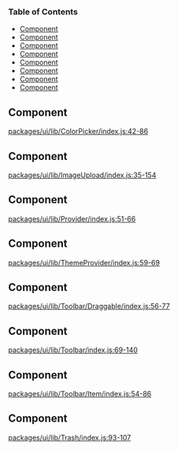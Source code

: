 <!-- Generated by documentation.js. Update this documentation by updating the source code. -->

### Table of Contents

-   [Component][1]
-   [Component][2]
-   [Component][3]
-   [Component][4]
-   [Component][5]
-   [Component][6]
-   [Component][7]
-   [Component][8]

## Component

[packages/ui/lib/ColorPicker/index.js:42-86][9]

## Component

[packages/ui/lib/ImageUpload/index.js:35-154][10]

## Component

[packages/ui/lib/Provider/index.js:51-66][11]

## Component

[packages/ui/lib/ThemeProvider/index.js:59-69][12]

## Component

[packages/ui/lib/Toolbar/Draggable/index.js:56-77][13]

## Component

[packages/ui/lib/Toolbar/index.js:69-140][14]

## Component

[packages/ui/lib/Toolbar/Item/index.js:54-86][15]

## Component

[packages/ui/lib/Trash/index.js:93-107][16]

[1]: #component

[2]: #component-1

[3]: #component-2

[4]: #component-3

[5]: #component-4

[6]: #component-5

[7]: #component-6

[8]: #component-7

[9]: https://github.com/PeterKottas/editor/blob/306e1ece52f6e4853e83bb83b6e37a9411533bdf/packages/ui/lib/ColorPicker/index.js#L42-L86 "Source code on GitHub"

[10]: https://github.com/PeterKottas/editor/blob/306e1ece52f6e4853e83bb83b6e37a9411533bdf/packages/ui/lib/ImageUpload/index.js#L35-L154 "Source code on GitHub"

[11]: https://github.com/PeterKottas/editor/blob/306e1ece52f6e4853e83bb83b6e37a9411533bdf/packages/ui/lib/Provider/index.js#L51-L66 "Source code on GitHub"

[12]: https://github.com/PeterKottas/editor/blob/306e1ece52f6e4853e83bb83b6e37a9411533bdf/packages/ui/lib/ThemeProvider/index.js#L59-L69 "Source code on GitHub"

[13]: https://github.com/PeterKottas/editor/blob/306e1ece52f6e4853e83bb83b6e37a9411533bdf/packages/ui/lib/Toolbar/Draggable/index.js#L56-L77 "Source code on GitHub"

[14]: https://github.com/PeterKottas/editor/blob/306e1ece52f6e4853e83bb83b6e37a9411533bdf/packages/ui/lib/Toolbar/index.js#L69-L140 "Source code on GitHub"

[15]: https://github.com/PeterKottas/editor/blob/306e1ece52f6e4853e83bb83b6e37a9411533bdf/packages/ui/lib/Toolbar/Item/index.js#L54-L86 "Source code on GitHub"

[16]: https://github.com/PeterKottas/editor/blob/306e1ece52f6e4853e83bb83b6e37a9411533bdf/packages/ui/lib/Trash/index.js#L93-L107 "Source code on GitHub"
